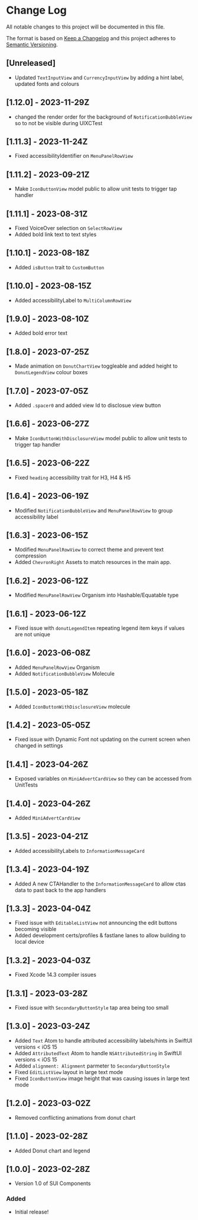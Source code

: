 # Change Log
All notable changes to this project will be documented in this file.

The format is based on [Keep a Changelog](http://keepachangelog.com/)
and this project adheres to [Semantic Versioning](http://semver.org/).

## [Unreleased]
- Updated `TextInputView` and `CurrencyInputView` by adding a hint label, updated fonts and colours
## [1.12.0] - 2023-11-29Z
- changed the render order for the background of `NotificationBubbleView` so to not be visible during UIXCTest 
## [1.11.3] - 2023-11-24Z
- Fixed accessibilityIdentifier on `MenuPanelRowView`

## [1.11.2] - 2023-09-21Z
- Make `IconButtonView` model public to allow unit tests to trigger tap handler

## [1.11.1] - 2023-08-31Z
- Fixed VoiceOver selection on `SelectRowView`
- Added bold link text to text styles

## [1.10.1] - 2023-08-18Z
- Added `isButton` trait to `CustomButton`

## [1.10.0] - 2023-08-15Z
- Added accessibilityLabel to `MultiColumnRowView`

## [1.9.0] - 2023-08-10Z
- Added bold error text

## [1.8.0] - 2023-07-25Z
- Made animation on `DonutChartView` toggleable and added height to `DonutLegendView` colour boxes

## [1.7.0] - 2023-07-05Z
- Added `.spacer0` and added view Id to disclosue view button

## [1.6.6] - 2023-06-27Z
- Make `IconButtonWithDisclosureView` model public to allow unit tests to trigger tap handler

## [1.6.5] - 2023-06-22Z
- Fixed `heading` accessibility trait for H3, H4 & H5

## [1.6.4] - 2023-06-19Z

- Modified `NotificationBubbleView` and `MenuPanelRowView` to group accessibility label

## [1.6.3] - 2023-06-15Z
- Modified `MenuPanelRowView` to correct theme and prevent text compression
- Added `ChevronRight` Assets to match resources in the main app.  

## [1.6.2] - 2023-06-12Z
- Modified `MenuPanelRowView` Organism into Hashable/Equatable type

## [1.6.1] - 2023-06-12Z

- Fixed issue with `donutLegendItem` repeating legend item keys if values are not unique

## [1.6.0] - 2023-06-08Z
- Added `MenuPanelRowView` Organism
- Added `NotificationBubbleView` Molecule

## [1.5.0] - 2023-05-18Z
- Added `IconButtonWithDisclosureView` molecule

## [1.4.2] - 2023-05-05Z
- Fixed issue with Dynamic Font not updating on the current screen when changed in settings

## [1.4.1] - 2023-04-26Z
- Exposed variables on `MiniAdvertCardView` so they can be accessed from UnitTests

## [1.4.0] - 2023-04-26Z
- Added `MiniAdvertCardView`

## [1.3.5] - 2023-04-21Z
- Added accessibilityLabels to `InformationMessageCard`

## [1.3.4] - 2023-04-19Z
- Added A new CTAHandler to the `InformationMessageCard` to allow ctas data to past back to the app handlers

## [1.3.3] - 2023-04-04Z
- Fixed issue with `EditableListView` not announcing the edit buttons becoming visible
- Added development certs/profiles & fastlane lanes to allow building to local device

## [1.3.2] - 2023-04-03Z
- Fixed Xcode 14.3 compiler issues

## [1.3.1] - 2023-03-28Z
- Fixed issue with `SecondaryButtonStyle` tap area being too small

## [1.3.0] - 2023-03-24Z
- Added `Text` Atom to handle attributed accessibility labels/hints in SwiftUI versions < iOS 15
- Added `AttributedText` Atom to handle `NSAttributedString` in SwiftUI versions < iOS 15
- Added `alignment: Alignment` parmeter to `SecondaryButtonStyle`
- Fixed `EditListView` layout in large text mode
- Fixed `IconButtonView` image height that was causing issues in large text mode

## [1.2.0] - 2023-03-02Z
- Removed conflicting animations from donut chart

## [1.1.0] - 2023-02-28Z
- Added Donut chart and legend

## [1.0.0] - 2023-02-28Z
- Version 1.0 of SUI Components

### Added
- Initial release!
